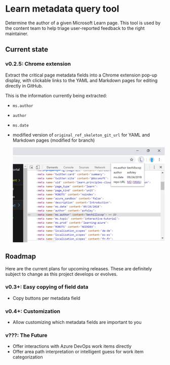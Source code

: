 # Learn metadata query tool

Determine the author of a given Microsoft Learn page. This tool is used by the content team to help triage user-reported feedback to the right maintainer.

## Current state

### v0.2.5: Chrome extension

Extract the critical page metadata fields into a Chrome extension pop-up display, with clickable links to the YAML and Markdown pages for editing directly in GitHub.

This is the information currently being extracted:

* `ms.author`
* `author`
* `ms.date`
* modified version of `original_ref_skeleton_git_url` for YAML and Markdown pages (modified for branch)

    ![Screenshot showing the Microsoft Learn maintenance tool Chrome extension with a page's metadata loaded.](media/extension-screenshot-large-v0.2.5.png)

## Roadmap

Here are the current plans for upcoming releases. These are definitely subject to change as this project develops or evolves.

### v0.3+: Easy copying of field data

* Copy buttons per metadata field

### v0.4+: Customization

* Allow customizing which metadata fields are important to you

### v???: The Future

* Offer interactions with Azure DevOps work items directly
* Offer area path interpretation or intelligent guess for work item categorization
